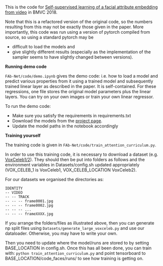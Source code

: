 This is the code for [Self-supervised learning of a facial attribute embedding from video](http://www.robots.ox.ac.uk/~vgg/research/unsup_learn_watch_faces/index.html) in BMVC 2018.

Note that this is a refactored version of the original code, so the numbers resulting from this may not be exactly those given in the paper.
More importantly, this code was run using a version of pytorch compiled from source, so using a standard pytorch may be 
- difficult to load the models and
- give slightly different results (especially as the implementation of the sampler seems to have slightly changed between versions).


**Running demo code**

`FAb-Net/code/demo.ipynb` gives the demo code: i.e. how to load a model and predict various properties from it using a trained model and subsequently trained linear layer as described in the paper.
It is self-contained.
For these regressions, one file stores the original model parameters plus the linear layers. You can try on your own images or train your own linear regressor.

To run the demo code:
- Make sure you satisfy the requirements in requirements.txt
- Download the models from the [project page](http://www.robots.ox.ac.uk/~vgg/research/unsup_learn_watch_faces/fabnet.html).
- Update the model paths in the notebook accordingly

**Training yourself**

The training code is given in `FAb-Net/code/train_attention_curriculum.py`. 

In order to use this training code, it is necessary to download a dataset (e.g. [VoxCeleb1/2](http://www.robots.ox.ac.uk/~vgg/data/voxceleb/)).
They should then be put into folders as follows and the environment variables in Datasets/config.sh updated appropriately (VOX_CELEB_1 is VoxCeleb1, VOX_CELEB_LOCATION VoxCeleb2).

For our datasets we organised the directories as:

```
IDENTITY
-- VIDEO
-- -- TRACK
-- -- -- frame0001.jpg
-- -- -- frame0002.jpg
-- -- -- ...
-- -- -- frameXXXX.jpg
```


If you arrange the folders/files as illustrated above, then you can generate np split files using `Datasets/generate_large_voxceleb.py` and use our dataloader.
Otherwise, you may have to write your own.

Then you need to update where the model/runs are stored to by setting BASE_LOCATION in config.sh.
Once this has all been done, you can train with: `python train_attention_curriculum.py` and point tensorboard to BASE_LOCATION/code_faces/runs/ to see how training is getting on.
